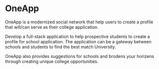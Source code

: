 # OneApp

OneApp is a modernized social network that help users to create a profile that will/can serve as their college application.

Develop a full-stack application to help prospective students to create a profile for school application. The application can be a gateway between schools and students to find the best match University.

OneApp also provides suggestions for schools and brodens your horizens through creating unique college opportunities.

